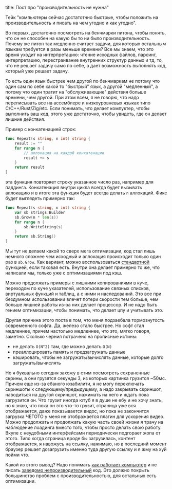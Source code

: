 title: Пост про "производительность не нужна"

Тейк "компьютеры сейчас достатотчно быстрые, чтобы положить на производительность и писать на чем угодно и как угодно".

Во первых, достаточно посмотреть на бенчмарки питона, чтобы понять, что он не способен на какую бы то ни было производительность. Почему же питон так медленно считает задачи, для которых остальным языкам требуется в разы меньше времени? Все мы знаем, что это время уходит на интерпретацию: чтение исходных файлов, парсинг, интерпретацию, перестраивание внутренних структур данных и тд, то, что не решает задачу само по себе, а дает возможность выполнять код, который уже решает задачу.

То есть один язык быстрее чем другой по бенчмаркам не потому что один сам по себе какой то "быстрый" язык, а другой "медленный", а потому что один тратит на "обслуживающие" действия больше времени, чем другой. При этом всем, я не говорю, что надо переписывать все на ассемблере и низкоуровневых языках типо C/C++/Rust/Zig/etc. Если понимать, что делает компуктер, чтобы выполнить ваш код, этого уже достаточно, чтобы увидеть, где он делает лишние действия.

Пример с конкатенацией строк:
```go
func Repeat(s string, n int) string {
    result := ""
    for range n {
        // аллокация на каждой конкатенации
        result += s
    }
    return result
}
```
эта функция повторяет строку указанное число раз, например для паддинга. Конкатенация внутри цикла всегда будет вызывать аллокацию и в итоге эта функция будет всегда делать `n` аллокаций. Фикс будет выглядеть примерно так:
```go
func Repeat(s string, n int) string {
    var sb strings.Builder
    sb.Grow(n * len(s))
    for range n {
        sb.WriteString(s)
    }
    return sb.String()
}
```
Мы тут не делаем какой то сверх мега оптимизации, код стал лишь немного сложнее чем исходный и аллокация происходит только один раз в `sb.Grow`. Как вариант, можно воспользоваться [стандартной](https://pkg.go.dev/strings#Repeat) функцией, если таковая есть. Внутри она делает примерно то же, что написали мы, только уже с оптимизациями под кэш.

Можно продолжать примеры с лишними копированиями в куче, переходом по куче указателей, использование связных списков, виртуальных функций и таблиц, а с ними и наследований. Это все при бездумном использовании влечет потери скорости тем больше, чем больше лишней работы из-за них делает процессор. И не надо быть гением оптимизации, чтобы понимать, что делает цпу и учитывать это.

Другая причина этого поста в том, что меня подзаебала тормознутость современного софта. Да, железо стало быстрее. Но софт стал медленнее, причем настолько медленнее, что это, мягко говоря, заметно. Сколько чернил потрачено на прописные истины:
- не делать `O(N^2)` там, где можно делать `O(N)`
- преаллоцировать память и предзагружать данные
- кэшировать, чтобы не загружать/вычислять данные, которые долго загружать/вычислять

Но я буквально сегодня захожу в стим посмотреть сохраненные скрины, а они грузятся секунды 3, из которых картинка грузится ~50мс. Причем еще из-за ебаного юзабилити, я не могу переключать скриншоты к следующему/предыдущему, а надо закрывать скриншот, наводиться на другой скриншот, нажимать на него и ждать пока загрузится он. Что грузит иногда ютуб я в душе не ебу и не хочу знать, но я знаю, что пока он это что-то грузит, страница уже вся отображается, даже показывается видос, но пока не закончится загрузка ЧЕГОТО у меня не отображается плагин для ускорения видео. Можно продолжать и продолжать какую часть своей жизни я трачу на наблюдение лоадинга вместо того, чтобы просто делать свою работу. Вкупе с неудобными интерфейсами периодически подгорает жопа от этого. Типо когда страница вроде бы загрузилась, контент отображается, я навожусь на ссылку, нажимаю, но в последний момент браузер решает дозагрузить именно туда другую ссылку и я жму на хуй пойми что.

Какой из этого вывод? Надо понимать [как работает компьютер](https://www.youtube.com/watch?v=rpy5E6DqoPk) и не писать [заведомо непроизводительный](https://www.youtube.com/watch?v=pgoetgxecw8) код. Это должно покрыть большинство проблем с производительностью, для остальных есть оптимизации.